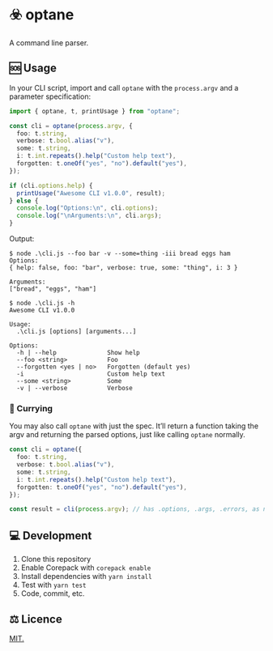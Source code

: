 # ☣️ optane

A command line parser.

## 🆘 Usage

In your CLI script, import and call `optane` with the `process.argv` and a
parameter specification:

```typescript
import { optane, t, printUsage } from "optane";

const cli = optane(process.argv, {
  foo: t.string,
  verbose: t.bool.alias("v"),
  some: t.string,
  i: t.int.repeats().help("Custom help text"),
  forgotten: t.oneOf("yes", "no").default("yes"),
});

if (cli.options.help) {
  printUsage("Awesome CLI v1.0.0", result);
} else {
  console.log("Options:\n", cli.options);
  console.log("\nArguments:\n", cli.args);
}
```

Output:

```shell
$ node .\cli.js --foo bar -v --some=thing -iii bread eggs ham
Options:
{ help: false, foo: "bar", verbose: true, some: "thing", i: 3 }

Arguments:
["bread", "eggs", "ham"]

$ node .\cli.js -h
Awesome CLI v1.0.0

Usage:
  .\cli.js [options] [arguments...]

Options:
  -h | --help              Show help
  --foo <string>           Foo
  --forgotten <yes | no>   Forgotten (default yes)
  -i                       Custom help text
  --some <string>          Some
  -v | --verbose           Verbose
```

### 🍛 Currying

You may also call `optane` with just the spec. It’ll return a function taking
the argv and returning the parsed options, just like calling `optane` normally.

```typescript
const cli = optane({
  foo: t.string,
  verbose: t.bool.alias("v"),
  some: t.string,
  i: t.int.repeats().help("Custom help text"),
  forgotten: t.oneOf("yes", "no").default("yes"),
});

const result = cli(process.argv); // has .options, .args, .errors, as normal
```

## 💻 Development

1. Clone this repository
2. Enable Corepack with `corepack enable`
3. Install dependencies with `yarn install`
4. Test with `yarn test`
5. Code, commit, etc.

## ⚖️ Licence

[MIT.](LICENSE.txt)
